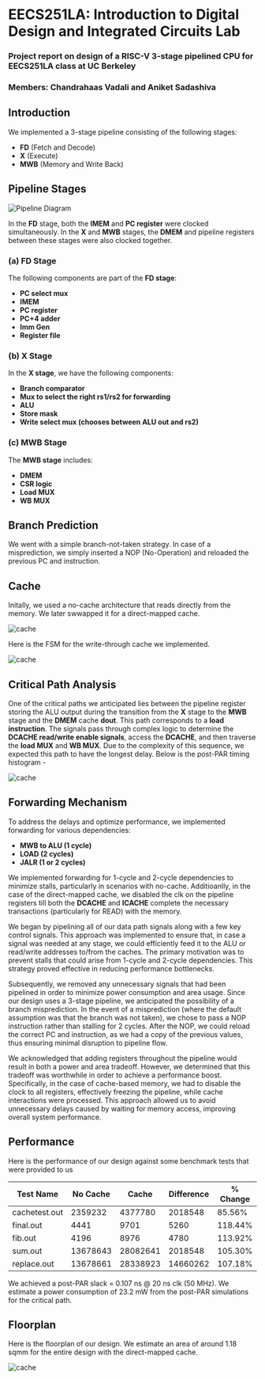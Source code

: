 # EECS251LA: Introduction to Digital Design and Integrated Circuits Lab
### Project report on design of a RISC-V 3-stage pipelined CPU for EECS251LA class at UC Berkeley
### Members: Chandrahaas Vadali and Aniket Sadashiva

## Introduction

We implemented a 3-stage pipeline consisting of the following stages:
- **FD** (Fetch and Decode)
- **X** (Execute)
- **MWB** (Memory and Write Back)


## Pipeline Stages

![Pipeline Diagram](images/pipeline.png)

In the **FD** stage, both the **IMEM** and **PC register** were clocked simultaneously. In the **X** and **MWB** stages, the **DMEM** and pipeline registers between these stages were also clocked together.

### (a) FD Stage

The following components are part of the **FD stage**:
- **PC select mux**
- **IMEM**
- **PC register**
- **PC+4 adder**
- **Imm Gen**
- **Register file**

### (b) X Stage

In the **X stage**, we have the following components:
- **Branch comparator**
- **Mux to select the right rs1/rs2 for forwarding**
- **ALU**
- **Store mask**
- **Write select mux (chooses between ALU out and rs2)**

### (c) MWB Stage

The **MWB stage** includes:
- **DMEM**
- **CSR logic**
- **Load MUX**
- **WB MUX**

## Branch Prediction

We went with a simple branch-not-taken strategy. In case of a misprediction, we simply inserted a NOP (No-Operation) and reloaded the previous PC and instruction. 

## Cache

Initally, we used a no-cache architecture that reads directly from the memory. We later swwapped it for a direct-mapped cache. 

![cache](images/cache.png)

Here is the FSM for the write-through cache we implemented. 

![cache](images/cache-fsm.png)

## Critical Path Analysis

One of the critical paths we anticipated lies between the pipeline register storing the ALU output during the transition from the **X** stage to the **MWB** stage and the **DMEM** cache **dout**. This path corresponds to a **load instruction**. The signals pass through complex logic to determine the **DCACHE read/write enable signals**, access the **DCACHE**, and then traverse the **load MUX** and **WB MUX**. Due to the complexity of this sequence, we expected this path to have the longest delay. Below is the post-PAR timing histogram -

![cache](images/post-par-timing-histogram.png)

## Forwarding Mechanism

To address the delays and optimize performance, we implemented forwarding for various dependencies:
- **MWB to ALU (1 cycle)**
- **LOAD (2 cycles)**
- **JALR (1 or 2 cycles)**

We implemented forwarding for 1-cycle and 2-cycle dependencies to minimize stalls, particularly in scenarios with no-cache. Additioanlly, in the case of the direct-mapped cache, we disabled the clk on the pipeline registers till both the **DCACHE** and **ICACHE** complete the necessary transactions (particularly for READ) with the memory. 

We began by pipelining all of our data path signals along with a few key control signals. This approach was implemented to ensure that, in case a signal was needed at any stage, we could efficiently feed it to the ALU or read/write addresses to/from the caches. The primary motivation was to prevent stalls that could arise from 1-cycle and 2-cycle dependencies. This strategy proved effective in reducing performance bottlenecks.

Subsequently, we removed any unnecessary signals that had been pipelined in order to minimize power consumption and area usage. Since our design uses a 3-stage pipeline, we anticipated the possibility of a branch misprediction. In the event of a misprediction (where the default assumption was that the branch was not taken), we chose to pass a NOP instruction rather than stalling for 2 cycles. After the NOP, we could reload the correct PC and instruction, as we had a copy of the previous values, thus ensuring minimal disruption to pipeline flow.

We acknowledged that adding registers throughout the pipeline would result in both a power and area tradeoff. However, we determined that this tradeoff was worthwhile in order to achieve a performance boost. Specifically, in the case of cache-based memory, we had to disable the clock to all registers, effectively freezing the pipeline, while cache interactions were processed. This approach allowed us to avoid unnecessary delays caused by waiting for memory access, improving overall system performance.

## Performance

Here is the performance of our design against some benchmark tests that were provided to us

| Test Name    | No Cache | Cache   | Difference | % Change | Ratio       |
|--------------|----------|---------|------------|----------|-------------|
| cachetest.out| 2359232  | 4377780 | 2018548    | 85.56%   | 1.85559538  |
| final.out    | 4441     | 9701    | 5260       | 118.44%  | 2.184417924 |
| fib.out      | 4196     | 8976    | 4780       | 113.92%  | 2.139180172 |
| sum.out      | 13678643 | 28082641| 2018548    | 105.30%  | 2.053028287 |
| replace.out  | 13678661 | 28338923| 14660262   | 107.18%  | 2.071761483 |

We achieved a post-PAR slack = 0.107 ns @ 20 ns clk (50 MHz). We estimate a power consumption of 23.2 mW from the post-PAR simulations for the critical path. 

## Floorplan

Here is the floorplan of our design. We estimate an area of around 1.18 sqmm for the entire design with the direct-mapped cache. 

![cache](images/floorplan.png)
